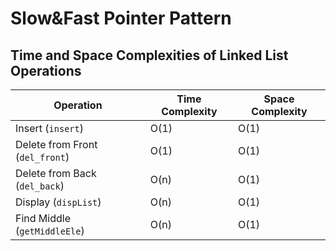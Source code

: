 # Slow&Fast Pointer Pattern

## Time and Space Complexities of Linked List Operations

| **Operation**             | **Time Complexity** | **Space Complexity** |
|-----------------------|-----------------|------------------|
| Insert (`insert`)     | O(1)            | O(1)             |
| Delete from Front (`del_front`) | O(1)   | O(1)             |
| Delete from Back (`del_back`)   | O(n)   | O(1)             |
| Display (`dispList`)  | O(n)            | O(1)             |
| Find Middle (`getMiddleEle`) | O(n)     | O(1)             |

